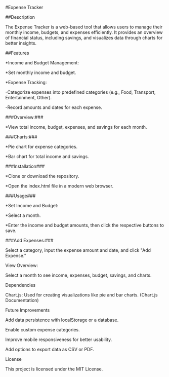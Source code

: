 
#Expense Tracker

##Description

The Expense Tracker is a web-based tool that allows users to manage their monthly income, budgets, and expenses efficiently. It provides an overview of financial status, including savings, and visualizes data through charts for better insights.

##Features

*Income and Budget Management:

*Set monthly income and budget.

*Expense Tracking:

-Categorize expenses into predefined categories (e.g., Food, Transport, Entertainment, Other).

-Record amounts and dates for each expense.

###Overview:###

*View total income, budget, expenses, and savings for each month.

###Charts:###

*Pie chart for expense categories.

*Bar chart for total income and savings.

###Installation###

*Clone or download the repository.

*Open the index.html file in a modern web browser.

###Usage###

*Set Income and Budget:

*Select a month.

*Enter the income and budget amounts, then click the respective buttons to save.

###Add Expenses:###

Select a category, input the expense amount and date, and click "Add Expense."

View Overview:

Select a month to see income, expenses, budget, savings, and charts.

Dependencies

Chart.js: Used for creating visualizations like pie and bar charts. (Chart.js Documentation)

Future Improvements

Add data persistence with localStorage or a database.

Enable custom expense categories.

Improve mobile responsiveness for better usability.

Add options to export data as CSV or PDF.

License

This project is licensed under the MIT License.




